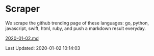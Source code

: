 # Scraper

We scrape the github trending page of these languages: go, python, javascript, swift, html, ruby, and push a markdown result everyday.

[2020-01-02.md](https://github.com/henson/Scraper/blob/master/2020-01-02.md)

Last Updated: 2020-01-02 10:14:03